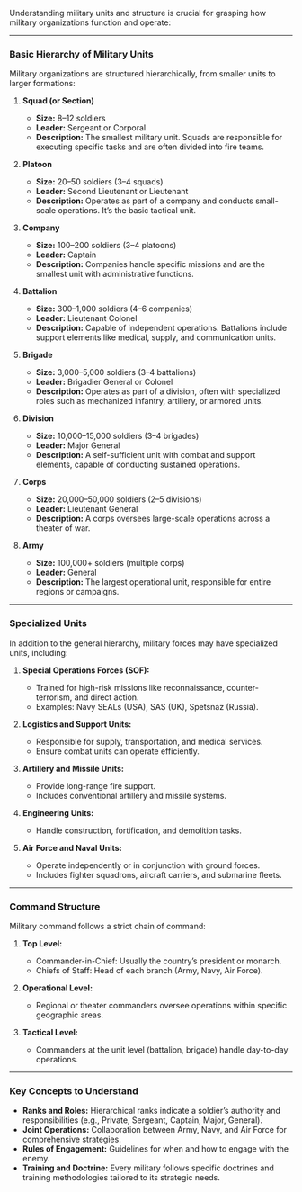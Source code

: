Understanding military units and structure is crucial for grasping how military organizations function and operate:

---

### **Basic Hierarchy of Military Units**
Military organizations are structured hierarchically, from smaller units to larger formations:

1. **Squad (or Section)**  
   - **Size:** 8–12 soldiers  
   - **Leader:** Sergeant or Corporal  
   - **Description:** The smallest military unit. Squads are responsible for executing specific tasks and are often divided into fire teams.

2. **Platoon**  
   - **Size:** 20–50 soldiers (3–4 squads)  
   - **Leader:** Second Lieutenant or Lieutenant  
   - **Description:** Operates as part of a company and conducts small-scale operations. It’s the basic tactical unit.

3. **Company**  
   - **Size:** 100–200 soldiers (3–4 platoons)  
   - **Leader:** Captain  
   - **Description:** Companies handle specific missions and are the smallest unit with administrative functions.

4. **Battalion**  
   - **Size:** 300–1,000 soldiers (4–6 companies)  
   - **Leader:** Lieutenant Colonel  
   - **Description:** Capable of independent operations. Battalions include support elements like medical, supply, and communication units.

5. **Brigade**  
   - **Size:** 3,000–5,000 soldiers (3–4 battalions)  
   - **Leader:** Brigadier General or Colonel  
   - **Description:** Operates as part of a division, often with specialized roles such as mechanized infantry, artillery, or armored units.

6. **Division**  
   - **Size:** 10,000–15,000 soldiers (3–4 brigades)  
   - **Leader:** Major General  
   - **Description:** A self-sufficient unit with combat and support elements, capable of conducting sustained operations.

7. **Corps**  
   - **Size:** 20,000–50,000 soldiers (2–5 divisions)  
   - **Leader:** Lieutenant General  
   - **Description:** A corps oversees large-scale operations across a theater of war.

8. **Army**  
   - **Size:** 100,000+ soldiers (multiple corps)  
   - **Leader:** General  
   - **Description:** The largest operational unit, responsible for entire regions or campaigns.

---

### **Specialized Units**
In addition to the general hierarchy, military forces may have specialized units, including:

1. **Special Operations Forces (SOF):**
   - Trained for high-risk missions like reconnaissance, counter-terrorism, and direct action.
   - Examples: Navy SEALs (USA), SAS (UK), Spetsnaz (Russia).

2. **Logistics and Support Units:**
   - Responsible for supply, transportation, and medical services.
   - Ensure combat units can operate efficiently.

3. **Artillery and Missile Units:**
   - Provide long-range fire support.
   - Includes conventional artillery and missile systems.

4. **Engineering Units:**
   - Handle construction, fortification, and demolition tasks.

5. **Air Force and Naval Units:**
   - Operate independently or in conjunction with ground forces.
   - Includes fighter squadrons, aircraft carriers, and submarine fleets.

---

### **Command Structure**
Military command follows a strict chain of command:
1. **Top Level:**
   - Commander-in-Chief: Usually the country’s president or monarch.
   - Chiefs of Staff: Head of each branch (Army, Navy, Air Force).

2. **Operational Level:**
   - Regional or theater commanders oversee operations within specific geographic areas.

3. **Tactical Level:**
   - Commanders at the unit level (battalion, brigade) handle day-to-day operations.

---

### **Key Concepts to Understand**
- **Ranks and Roles:** Hierarchical ranks indicate a soldier’s authority and responsibilities (e.g., Private, Sergeant, Captain, Major, General).
- **Joint Operations:** Collaboration between Army, Navy, and Air Force for comprehensive strategies.
- **Rules of Engagement:** Guidelines for when and how to engage with the enemy.
- **Training and Doctrine:** Every military follows specific doctrines and training methodologies tailored to its strategic needs.
